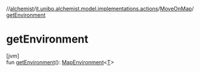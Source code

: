 //[alchemist](../../../index.md)/[it.unibo.alchemist.model.implementations.actions](../index.md)/[MoveOnMap](index.md)/[getEnvironment](get-environment.md)

# getEnvironment

[jvm]\
fun [getEnvironment](get-environment.md)(): [MapEnvironment](../../it.unibo.alchemist.model.interfaces/-map-environment/index.md)<[T](../../it.unibo.alchemist.model.implementations.movestrategies.target/-follow-target-on-map/index.md)>
